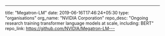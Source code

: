 ---
title: "Megatron-LM"
date: 2019-06-16T17:46:24+05:30
type: "organisations"
org_name: "NVIDIA Corporation"
repo_desc: "Ongoing research training transformer language models at scale, including: BERT"
repo_link: https://github.com/NVIDIA/Megatron-LM---